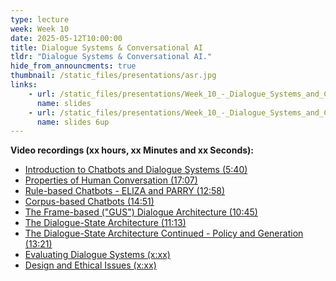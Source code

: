 ```yaml
---
type: lecture
week: Week 10
date: 2025-05-12T10:00:00
title: Dialogue Systems & Conversational AI
tldr: "Dialogue Systems & Conversational AI."
hide_from_announcments: true
thumbnail: /static_files/presentations/asr.jpg
links: 
    - url: /static_files/presentations/Week_10_-_Dialogue_Systems_and_Conversational_AI.pdf
      name: slides
    - url: /static_files/presentations/Week_10_-_Dialogue_Systems_and_Conversational_AI_6up.pdf
      name: slides 6up
---
```

**Video recordings (xx hours, xx Minutes and xx Seconds):**
- [Introduction to Chatbots and Dialogue Systems (5:40)](https://youtu.be/_oGSdNmgG-w)
- [Properties of Human Conversation (17:07)](https://youtu.be/60bplNwZGk0)
- [Rule-based Chatbots - ELIZA and PARRY (12:58)](https://youtu.be/BSmRHH6tfwc)
- [Corpus-based Chatbots (14:51)](https://youtu.be/-rzmcCaaBjs)
- [The Frame-based ("GUS") Dialogue Architecture (10:45)](https://youtu.be/YfTRPdpvc3I)
- [The Dialogue-State Architecture (11:13)](https://youtu.be/fFUUR0l1VaI)
- [The Dialogue-State Architecture Continued - Policy and Generation (13:21)](https://youtu.be/S7EQwULS2Yw)
- [Evaluating Dialogue Systems (x:xx)]()
- [Design and Ethical Issues (x:xx)]()
